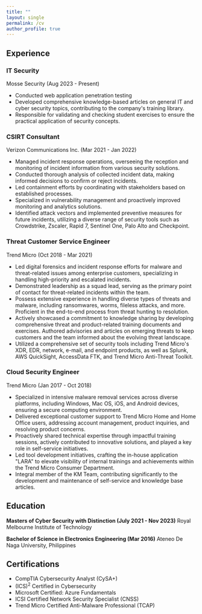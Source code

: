 ```yaml
---
title: ""
layout: single
permalink: /cv
author_profile: true
---
```


## Experience
### IT Security
Mosse Security (Aug 2023 - Present)
- Conducted web application penetration testing
- Developed comprehensive knowledge-based articles on general IT and cyber security topics, contributing to the company's training library. 
- Responsible for validating and checking student exercises to ensure the practical application of security concepts.

### CSIRT Consultant
Verizon Communications Inc. (Mar 2021 - Jan 2022)
- Managed incident response operations, overseeing the reception and monitoring of incident information from various security solutions. 
- Conducted thorough analysis of collected incident data, making informed decisions to confirm or reject incidents.
- Led containment efforts by coordinating with stakeholders based on established processes.
- Specialized in vulnerability management and proactively improved monitoring and analytics solutions.
- Identified attack vectors and implemented preventive measures for future incidents, utilizing a diverse range of security tools such as Crowdstrike, Zscaler, Rapid 7, Sentinel One, Palo Alto and Checkpoint.

### Threat Customer Service Engineer
Trend Micro (Oct 2018 - Mar 2021)
- Led digital forensics and incident response efforts for malware and threat-related issues among enterprise customers, specializing in handling high-priority and escalated incidents.
- Demonstrated leadership as a squad lead, serving as the primary point of contact for threat-related incidents within the team.
- Possess extensive experience in handling diverse types of threats and malware, including ransomwares, worms, fileless attacks, and more. Proficient in the end-to-end process from threat hunting to resolution.
- Actively showcased a commitment to knowledge sharing by developing comprehensive threat and product-related training documents and exercises. Authored advisories and articles on emerging threats to keep customers and the team informed about the evolving threat landscape.
- Utilized a comprehensive set of security tools including Trend Micro's XDR, EDR, network, e-mail, and endpoint products, as well as Splunk, AWS QuickSight, AccessData FTK, and Trend Micro Anti-Threat Toolkit.


### Cloud Security Engineer
Trend Micro (Jan 2017 - Oct 2018)
- Specialized in intensive malware removal services across diverse platforms, including Windows, Mac OS, iOS, and Android devices, ensuring a secure computing environment.
- Delivered exceptional customer support to Trend Micro Home and Home Office users, addressing account management, product inquiries, and resolving product concerns.
- Proactively shared technical expertise through impactful training sessions, actively contributed to innovative solutions, and played a key role in self-service initiatives.
- Led tool development initiatives, crafting the in-house application "LARA" to elevate visibility of internal trainings and achievements within the Trend Micro Consumer Department.
- Integral member of the KM Team, contributing significantly to the development and maintenance of self-service and knowledge base articles.


## Education

**Masters of Cyber Security with Distinction (July 2021 - Nov 2023)**
Royal Melbourne Institute of Technology

**Bachelor of Science in Electronics Engineering (Mar 2016)**
Ateneo De Naga University, Philippines

## Certifications
- CompTIA Cybersecurity Analyst (CySA+)
- (ICS)<sup>2</sup> Certified in Cybersecurity 
- Microsoft Certified: Azure Fundamentals
- ICSI Certified Network Security Specialist (CNSS)
- Trend Micro Certified Anti-Malware Professional (TCAP)

